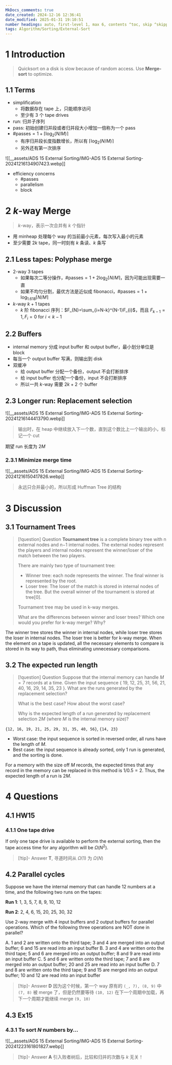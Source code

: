 ```yaml
---
MkDocs_comments: true
date_created: 2024-12-16 12:36:41
date_modified: 2025-01-31 19:10:51
number headings: auto, first-level 1, max 6, contents ^toc, skip ^skipped, 1.1
tags: Algorithm/Sorting/External-Sort
---
```

# 1 Introduction

> Quicksort on a disk is slow because of random access. Use **Merge-sort** to optimize.

## 1.1 Terms

- simplification
	- 将数据存在 tape 上，只能顺序访问
	- 至少有 3 个 tape drives
- run: 归并子序列
- pass: 初始创建归并段或者归并段大小增加一倍称为一个 pass
- $\text{\#passes}=1+\lceil \log_{2} (N/M) \rceil$
	- 有序归并段长度指数增长，所以有 $\lceil \log_{2}(N/M) \rceil$
	- 另外还有第一次排序

![[__assets/ADS 15 External Sorting/IMG-ADS 15 External Sorting-20241216134907423.webp]]

- efficiency concerns
	- \#passes
	- parallelism
	- block

# 2 $k$-way Merge

> $k$-way，表示一次合并有 $k$ 个指针

- 用 minheap 处理每个 way 的当前最小元素，每次写入最小的元素
- 至少需要 $2k$ tape，同一时刻有 $k$ 条读、$k$ 条写

## 2.1 Less tapes: Polyphase merge

- 2-way 3 tapes
	- 如果每次二等分操作，$\text{\#passes}=1+2\log_{2}\lceil N/M \rceil$，因为可能出现需要一直
	- 如果不均匀分割，最优方法是近似成 fibonacci，$\text{\#passes}=1+\log_{1.618}\lceil N/M \rceil$
- $k$-way $k+1$ tapes
	- $k$ 阶 fibonacci 序列：$F_{N}=\sum_{i=N-k}^{N-1}F_{i}$，而且 $F_{k-1}=1, F_{i}=0\text{ for } i <k-1$

## 2.2 Buffers

- internal memory 分成 input buffer 和 output buffer，最小划分单位是 block
- 每当一个 output buffer 写满，则输出到 disk
- 双缓冲
	- 给 output buffer 分配一个备份，output 不会打断排序
	- 给 input buffer 也分配一个备份，input 不会打断排序
	- 所以一共 $k$-way 需要 $2k+2$ 个 buffer

## 2.3 Longer run: Replacement selection

![[__assets/ADS 15 External Sorting/IMG-ADS 15 External Sorting-20241216144413790.webp]]

> 输出时，在 heap 中继续放入下一个数，直到这个数比上一个输出的小，标记一个 cut

期望 run 长度为 $2M$

### 2.3.1 Minimize merge time

![[__assets/ADS 15 External Sorting/IMG-ADS 15 External Sorting-20241216150417826.webp]]

> 永远只合并最小的，所以形成 Huffman Tree 的结构

# 3 Discussion

## 3.1 Tournament Trees

> [!question] Question
> **Tournament tree** is a complete binary tree with n external nodes and n−1 internal nodes. The external nodes represent the players and internal nodes represent the winner/loser of the match between the two players.
> 
> There are mainly two type of tournament tree:
> 
> - Winner tree: each node represents the winner. The final winner is represented by the root.
> - Loser tree: The loser of the match is stored in internal nodes of the tree. But the overall winner of the tournament is stored at tree[0].
> 
> Tournament tree may be used in k-way merges.
> 
> What are the differences between winner and loser trees? Which one would you prefer for k-way merge? Why?

The winner tree stores the winner in internal nodes, while loser tree stores the loser in internal nodes. The loser tree is better for k-way merge. When the element on a tape is updated, all the necessary elements to compare is stored in its way to path, thus eliminating unnecessary comparisons.

## 3.2 The expected run length

> [!question] Question
> Suppose that the internal memory can handle $M = 7$ records at a time. Given the input sequence { 19, 12, 25, 31, 56, 21, 40, 16, 29, 14, 35, 23 }. What are the runs generated by the replacement selection?
> 
> What is the best case? How about the worst case?
> 
> Why is the expected length of a run generated by replacement selection $2M$ (where $M$ is the internal memory size)?

`{12, 16, 19, 21, 25, 29, 31, 35, 40, 56}`, `{14, 23}`

- Worst case: the input sequence is sorted in reversed order, all runs have the length of $M$.
- Best case: the input sequence is already sorted, only 1 run is generated, and the sorting is done.

For a memory with the size off $M$ records, the expected times that any record in the memory can be replaced in this method is $1/0.5=2$. Thus, the expected length of a run is $2M$.

# 4 Questions

## 4.1 HW15

### 4.1.1 One tape drive

If only one tape drive is available to perform the external sorting, then the tape access time for any algorithm will be $Ω(N^2)$.

> [!tip]- Answer
> **T**, 寻道时间从 $\Omega (1)$ 为 $\Omega (N)$

## 4.2 Parallel cycles

Suppose we have the internal memory that can handle 12 numbers at a time, and the following two runs on the tapes:

**Run 1**: 1, 3, 5, 7, 8, 9, 10, 12

**Run 2**: 2, 4, 6, 15, 20, 25, 30, 32

Use 2-way merge with 4 input buffers and 2 output buffers for parallel operations. Which of the following three operations are NOT done in parallel?

A. 1 and 2 are written onto the third tape; 3 and 4 are merged into an output buffer; 6 and 15 are read into an input buffer
B. 3 and 4 are written onto the third tape; 5 and 6 are merged into an output buffer; 8 and 9 are read into an input buffer
C. 5 and 6 are written onto the third tape; 7 and 8 are merged into an output buffer; 20 and 25 are read into an input buffer
D. 7 and 8 are written onto the third tape; 9 and 15 are merged into an output buffer; 10 and 12 are read into an input buffer

> [!tip]- Answer
> **D**
> 因为这个时候，第一个 way 原有的 `(_, 7), (8, 9)` 中 `(7, 8)` 被 merge 了，但是仍然要等待 `(10, 12)` 在下一个周期中加载，再下一个周期才能继续 merge `(9, 10)`

## 4.3 Ex15

### 4.3.1 To sort $N$ numbers by...

![[__assets/ADS 15 External Sorting/IMG-ADS 15 External Sorting-20241223161801827.webp]]

> [!tip]- Answer
> **A**
> 引入败者树后，比较和归并的次数与 $k$ 无关！